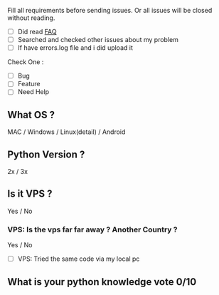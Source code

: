 Fill all requirements before sending issues. Or all issues will be closed without reading. 

- [ ] Did read [FAQ](https://github.com/ugurozturk/instabot.pyV2/wiki/FAQ)
- [ ] Searched and checked other issues about my problem
- [ ] If have errors.log file and i did upload it

Check One :
- [ ] Bug
- [ ] Feature
- [ ] Need Help

## What OS ?
MAC / Windows / Linux(detail) / Android
## Python Version ?
2x / 3x
## Is it VPS ?
Yes / No
### VPS: Is the vps far far away ? Another Country ?
Yes / No
- [ ] VPS: Tried the same code via my local pc

## What is your python knowledge vote 0/10
